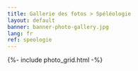 ```yaml
---
title: Gallerie des fotos > Spéléologie
layout: default
banner: banner-photo-gallery.jpg
lang: fr
ref: speologie
---
```


{%- include photo_grid.html -%}

